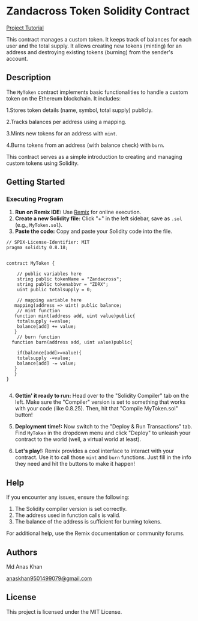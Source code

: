 # Zandacross Token Solidity Contract

[Project Tutorial](https://www.loom.com/share/f6562bcdeeab4bc8a4458004ff72b4dc)

This contract manages a custom token. It keeps track of balances for each user and the total supply. It allows creating new tokens (minting) for an address and destroying existing tokens (burning) from the sender's account.
## Description 
The `MyToken` contract implements basic functionalities to handle a custom token on the Ethereum blockchain. It includes:

1.Stores token details (name, symbol, total supply) publicly.

2.Tracks balances per address using a mapping.

3.Mints new tokens for an address with `mint`.

4.Burns tokens from an address (with balance check) with `burn`.


This contract serves as a simple introduction to creating and managing custom tokens using Solidity.

## Getting Started
### Executing Program
1. **Run on Remix IDE:** Use [Remix](https://remix.ethereum.org/) for online execution.
2. **Create a new Solidity file:** Click "+" in the left sidebar, save as `.sol` (e.g., `MyToken.sol`).
3. **Paste the code:** Copy and paste your Solidity code into the file.
```
// SPDX-License-Identifier: MIT
pragma solidity 0.8.18;


contract MyToken {

    // public variables here
    string public tokenName = "Zandacross";
    string public tokenabbvr = "ZDRX";
    uint public totalsupply = 0;

    // mapping variable here
   mapping(address => uint) public balance;
    // mint function
   function mint(address add, uint value)public{
    totalsupply +=value;
    balance[add] += value;
   }
    // burn function
  function burn(address add, uint value)public{
   
    if(balance[add]>=value){
    totalsupply -=value;
    balance[add] -= value;
   }
   }
}


```
4. **Gettin' it ready to run:** Head over to the "Solidity Compiler" tab on the left. Make sure the "Compiler" version is set to something that works with your code (like 0.8.25). Then, hit that "Compile MyToken.sol" button!

5. **Deployment time!:** Now switch to the "Deploy & Run Transactions" tab. Find `MyToken` in the dropdown menu and click "Deploy" to unleash your contract to the world (well, a virtual world at least).

6. **Let's play!:** Remix provides a cool interface to interact with your contract. Use it to call those `mint` and `burn` functions. Just fill in the info they need and hit the buttons to make it happen!

## Help
If you encounter any issues, ensure the following:
1. The Solidity compiler version is set correctly.
2. The address used in function calls is valid.
3. The balance of the address is sufficient for burning tokens.

For additional help, use the Remix documentation or community forums.   

## Authors
Md Anas Khan

anaskhan9501499079@gmail.com
## License
This project is licensed under the MIT License.
